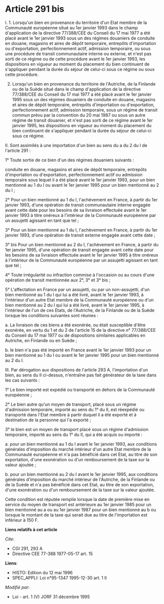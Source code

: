# Article 291 bis

I. 1. Lorsqu'un bien en provenance du territoire d'un Etat membre de la Communauté européenne situé au 1er janvier 1993 dans
le champ d'application de la directive 77/388/CEE du Conseil du 17 mai 1977 a été placé avant le 1er janvier 1993 sous un des
régimes douaniers de conduite en douane, magasins et aires de dépôt temporaire, entrepôts d'importation ou d'exportation,
perfectionnement actif, admission temporaire, ou sous une procédure de transit communautaire interne ou externe, et n'est pas
sorti de ce régime ou de cette procédure avant le 1er janvier 1993, les dispositions en vigueur au moment du placement du
bien continuent de s'appliquer pendant la durée du séjour de celui-ci sous ce régime ou sous cette procédure.

2. Lorsqu'un bien en provenance du territoire de l'Autriche, de la Finlande ou de la Suède situé dans le champ d'application
de la directive 77/388/CEE du Conseil du 17 mai 1977 a été placé avant le 1er janvier 1995 sous un des régimes douaniers de
conduite en douane, magasins et aires de dépôt temporaire, entrepôts d'importation ou d'exportation, perfectionnement actif,
admission temporaire, sous un régime de transit commun prévu par la convention du 20 mai 1987 ou sous un autre régime de
transit douanier, et n'est pas sorti de ce régime avant le 1er janvier 1995, les dispositions en vigueur au moment du
placement du bien continuent de s'appliquer pendant la durée du séjour de celui-ci sous ce régime.

II. Sont assimilés à une importation d'un bien au sens du a du 2 du I de l'article 291 :

1° Toute sortie de ce bien d'un des régimes douaniers suivants :

conduite en douane, magasins et aires de dépôt temporaire, entrepôts d'importation ou d'exportation, perfectionnement actif
ou admission temporaire sous lequel il a été placé avant le 1er janvier 1993, pour un bien mentionné au 1 du I ou avant le
1er janvier 1995 pour un bien mentionné au 2 du I ;

2° Pour un bien mentionné au 1 du I, l'achèvement en France, à partir du 1er janvier 1993, d'une opération de transit
communautaire interne engagée avant cette date pour les besoins de sa livraison effectuée avant le 1er janvier 1993 à titre
onéreux à l'intérieur de la Communauté européenne par un assujetti agissant en tant que tel ;

3° Pour un bien mentionné au 1 du I, l'achèvement en France, à partir du 1er janvier 1993, d'une opération de transit externe
engagée avant cette date ;

3° bis Pour un bien mentionné au 2 du I, l'achèvement en France, à partir du 1er janvier 1995, d'une opération de transit
engagée avant cette date pour les besoins de sa livraison effectuée avant le 1er janvier 1995 à titre onéreux à l'intérieur
de la Communauté européenne par un assujetti agissant en tant que tel ;

4° Toute irrégularité ou infraction commise à l'occasion ou au cours d'une opération de transit mentionnée aux 2°, 3° et 3°
bis ;

5° L'affectation en France par un assujetti, ou par un non-assujetti, d'un bien mentionné au 1 du I qui lui a été livré,
avant le 1er janvier 1993, à l'intérieur d'un autre Etat membre de la Communauté européenne ou d'un bien mentionné au 2 du I
qui lui a été livré, avant le 1er janvier 1995, à l'intérieur de l'un de ces Etats, de l'Autriche, de la Finlande ou de la
Suède lorsque les conditions suivantes sont réunies :

a. La livraison de ces biens a été exonérée, ou était susceptible d'être exonérée, en vertu du 1 et du 2 de l'article 15 de
la directive n° 77/388/CEE du Conseil du 17 mai 1977 ou de dispositions similaires applicables en Autriche, en Finlande ou en
Suède ;

b. le bien n'a pas été importé en France avant le 1er janvier 1993 pour un bien mentionné au 1 du I ou avant le 1er janvier
1995 pour un bien mentionné au 2 du I.

III. Par dérogation aux dispositions de l'article 293 A, l'importation d'un bien, au sens du II ci-dessus, n'entraîne pas
fait générateur de la taxe dans les cas suivants :

1° Le bien importé est expédié ou transporté en dehors de la Communauté européenne ;

2° Le bien autre qu'un moyen de transport, placé sous un régime d'admission temporaire, importé au sens du 1° du II, est
réexpédié ou transporté dans l'Etat membre à partir duquel il a été exporté et à destination de la personne qui l'a exporté ;

3° le bien est un moyen de transport placé sous un régime d'admission temporaire, importé au sens du 1° du II, qui a été
acquis ou importé :

a. pour un bien mentionné au 1 du I avant le 1er janvier 1993, aux conditions générales d'imposition du marché intérieur d'un
autre Etat membre de la Communauté européenne et n'a pas bénéficié dans cet Etat, au titre de son exportation, d'une
exonération ou d'un remboursement de la taxe sur la valeur ajoutée ;

b. pour un bien mentionné au 2 du I avant le 1er janvier 1995, aux conditions générales d'imposition du marché intérieur de
l'Autriche, de la Finlande ou de la Suède et n'a pas bénéficié dans cet Etat, au titre de son exportation, d'une exonération
ou d'un remboursement de la taxe sur la valeur ajoutée.

Cette condition est réputée remplie lorsque la date de première mise en service du moyen de transport est antérieure au 1er
janvier 1985 pour un bien mentionné au a ou au 1er janvier 1987 pour un bien mentionné au b ou lorsque le montant de la taxe
qui serait due au titre de l'importation est inférieur à 150 F.

**Liens relatifs à cet article**

_Cite_:

  - CGI 291, 293 A
  - Directive CEE 77-388 1977-05-17 art. 15

**Liens**:

  - HISTO: Edition du 12 mai 1996
  - SPEC_APPLI: Loi n°95-1347 1995-12-30 art. 1 II

_Modifié par_:

  - Loi - art. 1 (V) JORF 31 décembre 1995
